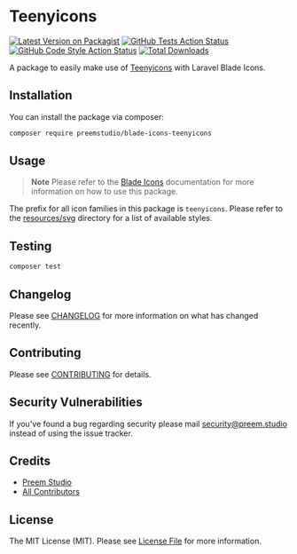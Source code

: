 # Teenyicons

[![Latest Version on Packagist](https://img.shields.io/packagist/v/preemstudio/blade-icons-teenyicons.svg?style=flat-square)](https://packagist.org/packages/preemstudio/blade-icons-teenyicons)
[![GitHub Tests Action Status](https://img.shields.io/github/actions/workflow/status/preemstudio/blade-icons-teenyicons/run-tests.yml?branch=main&label=tests&style=flat-square)](https://github.com/PreemStudio/blade-icons-teenyicons/actions?query=workflow%3Arun-tests+branch%3Amain)
[![GitHub Code Style Action Status](https://img.shields.io/github/actions/workflow/status/preemstudio/blade-icons-teenyicons/fix-php-code-style-issues.yml?branch=main&label=code%20style&style=flat-square)](https://github.com/PreemStudio/blade-icons-teenyicons/actions?query=workflow%3A"Fix+PHP+code+style+issues"+branch%3Amain)
[![Total Downloads](https://img.shields.io/packagist/dt/preemstudio/blade-icons-teenyicons.svg?style=flat-square)](https://packagist.org/packages/preemstudio/blade-icons-teenyicons)

A package to easily make use of [Teenyicons](https://github.com/teenyicons/teenyicons) with Laravel Blade Icons.

## Installation

You can install the package via composer:

```bash
composer require preemstudio/blade-icons-teenyicons
```

## Usage

> **Note**
> Please refer to the [Blade Icons](https://github.com/PreemStudio/blade-icons) documentation for more information on how to use this package.

The prefix for all icon families in this package is `teenyicons`. Please refer to the [resources/svg](/resources/svg) directory for a list of available styles.

## Testing

```bash
composer test
```

## Changelog

Please see [CHANGELOG](CHANGELOG.md) for more information on what has changed recently.

## Contributing

Please see [CONTRIBUTING](CONTRIBUTING.md) for details.

## Security Vulnerabilities

If you've found a bug regarding security please mail [security@preem.studio](mailto:security@preem.studio) instead of using the issue tracker.

## Credits

- [Preem Studio](https://github.com/PreemStudio)
- [All Contributors](../../contributors)

## License

The MIT License (MIT). Please see [License File](LICENSE.md) for more information.
